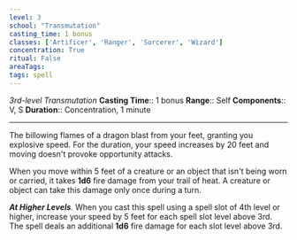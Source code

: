 ```yaml
---
level: 3
school: "Transmutation"
casting_time: 1 bonus
classes: ['Artificer', 'Ranger', 'Sorcerer', 'Wizard']
concentration: True
ritual: False
areaTags: 
tags: spell
---
```


_3rd-level Transmutation_
**Casting Time**:: 1 bonus
**Range**:: Self
**Components**:: V, S
**Duration**:: Concentration, 1 minute

---

The billowing flames of a dragon blast from your feet, granting you explosive speed. For the duration, your speed increases by 20 feet and moving doesn't provoke opportunity attacks.

When you move within 5 feet of a creature or an object that isn't being worn or carried, it takes **1d6** fire damage from your trail of heat. A creature or object can take this damage only once during a turn.


**_At Higher Levels_**. When you cast this spell using a spell slot of 4th level or higher, increase your speed by 5 feet for each spell slot level above 3rd. The spell deals an additional **1d6** fire damage for each slot level above 3rd.


